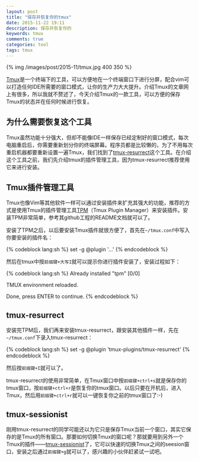 ```yaml
---
layout: post
title: "保存并恢复你的tmux"
date: 2015-11-22 19:11
description: 保存并恢复你的
keywords: tmux
comments: true
categories: tool
tags: tmux
---
```


{% img /images/post/2015-11/tmux.jpg 400 350 %}  
  
[Tmux][tmux]是一个终端下的工具，可以方便地在一个终端窗口下进行分屏，配合vim可以打造任何IDE所需要的窗口模式，让你的生产力大大提升。介绍Tmux的文章网上有很多，所以我就不赘述了，今天介绍Tmux的一款工具，可以方便的保存Tmux的状态并在任何时候进行恢复。  
  
<!--more-->  
  
## 为什么需要恢复这个工具
  
Tmux虽然功能十分强大，但却不能像IDE一样保存已经定制好的窗口模式，每次电脑重启后，你需要重新划分你的终端屏幕。程序员都是比较懒的，为了不用每次重启机器都要重新设置一遍Tmux，我们找到了[tmux-resurrect][tmux-resurrect]这个工具。在介绍这个工具之前，我们先介绍tmux的插件管理工具，因为tmux-resurrect推荐使用它来进行安装。  
  
## Tmux插件管理工具
  
Tmux也像Vim等其他软件一样可以通过安装插件来扩充其强大的功能，推荐的方式是使用Tmux的插件管理工具[TPM][tpm]（Tmux Plugin Manager）来安装插件。安装TPM非常简单，参考其github工程的README文档就可以了。  
  
安装了TPM之后，以后要安装Tmux插件就很方便了，首先在`~/tmux.conf`中写入你要安装的插件名：  
  
{% codeblock lang:sh %}
set -g @plugin '...'
{% endcodeblock %}
  
然后在tmux中按`前缀键+大写I`就可以提示你进行插件安装了，安装过程如下：  
  
{% codeblock lang:sh %}
Already installed "tpm"                                                                                                                                                         [0/0]

TMUX environment reloaded.

Done, press ENTER to continue.
{% endcodeblock %}  
  
## tmux-resurrect
  
安装完TPM后，我们再来安装tmux-resurrect，跟安装其他插件一样，先在`~/tmux.conf`下录入tmux-resurrect：  
  
{% codeblock lang:sh %}
set -g @plugin 'tmux-plugins/tmux-resurrect'
{% endcodeblock %}
  
然后按`前缀键+I`就可以了。  
  
tmux-resurrect的使用非常简单，在Tmux窗口中按`前缀键+ctrl+s`就是保存你的tmux窗口，按`前缀键+ctrl+r`是恢复你的tmux窗口。以后只要在开机后，进入Tmux，然后用`前缀键+ctrl+r`就可以一键恢复你之前的tmux窗口了:-)
  
## tmux-sessionist
  
刚用tmux-resurrect的同学可能还以为它只是保存Tmux当前一个窗口，其实它保存的是Tmux的所有窗口。那要如何切换Tmux的窗口呢？那就要用到另外一个Tmux的插件——[tmux-sessionist][tmux-sessionist]了，它可以快速的切换Tmux之间的seesion窗口，安装之后通过`前缀键+g`就可以了，感兴趣的小伙伴赶紧试一试吧。  
  

[tmux]: https://tmux.github.io/
[tmux-resurrect]: https://github.com/tmux-plugins/tmux-resurrect
[tpm]: https://github.com/tmux-plugins/tpm
[tmux-sessionist]: https://github.com/tmux-plugins/tmux-sessionist
